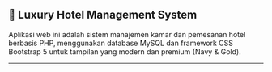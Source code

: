 ## 🏨 Luxury Hotel Management System
Aplikasi web ini adalah sistem manajemen kamar dan pemesanan hotel berbasis PHP, menggunakan database MySQL dan framework CSS Bootstrap 5 untuk tampilan yang modern dan premium (Navy & Gold).

---

